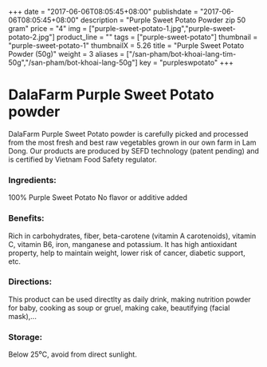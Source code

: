 +++
date = "2017-06-06T08:05:45+08:00"
publishdate = "2017-06-06T08:05:45+08:00"
description = "Purple Sweet Potato Powder zip 50 gram"
price = "4"
img = ["purple-sweet-potato-1.jpg","purple-sweet-potato-2.jpg"]
product_line = ""
tags = ["purple-sweet-potato"]
thumbnail = "purple-sweet-potato-1"
thumbnailX = 5.26
title = "Purple Sweet Potato Powder (50g)"
weight = 3
aliases = ["/san-pham/bot-khoai-lang-tim-50g","/san-pham/bot-khoai-lang-50g"]
key = "purpleswpotato"
+++

# DalaFarm Purple Sweet Potato powder

DalaFarm Purple Sweet Potato powder is carefully picked and processed from the most fresh and best raw vegetables 
grown in our own farm in Lam Dong. Our products are produced by SEFD technology (patent pending) and 
is certified by Vietnam Food Safety regulator.

### Ingredients: 
100% Purple Sweet Potato
No flavor or additive added

### Benefits: 
Rich in carbohydrates, fiber, beta-carotene (vitamin A carotenoids),
vitamin C, vitamin B6, iron, manganese
and potassium. It has high antioxidant property, help to maintain weight,
lower risk of cancer, diabetic support, etc.

### Directions:  
This product can be used directlty as 
daily drink, making nutrition powder 
for baby, cooking as soup or gruel, 
making cake, beautifying (facial mask),...

### Storage: 
Below 25⁰C, avoid from direct sunlight.

